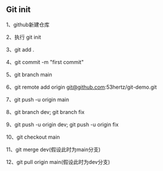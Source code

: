 ## Git init
1、github新建仓库

2、执行 git init

3、git add .

4、git commit -m "first commit"

5、git branch main

6、git remote add origin git@github.com:53hertz/git-demo.git

7、git push -u origin main

8、git branch dev; git branch fix

9、git push -u origin dev; git push -u origin fix

10、git checkout main

11、git merge dev(假设此时为main分支)

12、git pull origin main(假设此时为dev分支)
